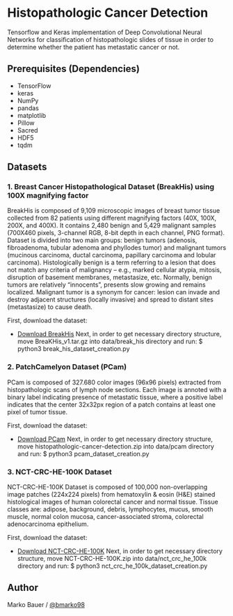# Histopathologic Cancer Detection

Tensorflow and Keras implementation of Deep Convolutional Neural Networks for classification of histopathologic slides of tissue in order to determine whether the patient has metastatic cancer or not.

## Prerequisites (Dependencies)

 - TensorFlow
 - keras
 - NumPy
 - pandas
 - matplotlib
 - Pillow
 - Sacred
 - HDF5
 - tqdm

## Datasets

### 1. Breast Cancer Histopathological Dataset (BreakHis) using 100X magnifying factor

BreakHis is composed of 9,109 microscopic images of breast tumor tissue collected from 82 patients using different magnifying factors (40X, 100X, 200X, and 400X). It contains 2,480 benign and 5,429 malignant samples (700X460 pixels, 3-channel RGB, 8-bit depth in each channel, PNG format).
Dataset is divided into two main groups: benign tumors (adenosis, fibroadenoma, tubular adenoma and phyllodes tumor) and malignant tumors (mucinous carcinoma, ductal carcinoma, papillary carcinoma and lobular carcinoma). Histologically benign is a term referring to a lesion that does not match any criteria of malignancy – e.g., marked cellular atypia, mitosis, disruption of basement membranes, metastasize, etc. Normally, benign tumors are relatively “innocents”, presents slow growing and remains localized. Malignant tumor is a synonym for cancer: lesion can invade and destroy adjacent structures (locally invasive) and spread to distant sites (metastasize) to cause death.

First, download the dataset:
 - [Download BreakHis](https://www.kaggle.com/ambarish/breakhis)
Next, in order to get necessary directory structure, move BreaKHis_v1.tar.gz into data/break_his directory and run:
    $ python3 break_his_dataset_creation.py

### 2. PatchCamelyon Dataset (PCam)

PCam is composed of 327.680 color images (96x96 pixels) extracted from histopathologic scans of lymph node sections. Each image is annoted with a binary label indicating presence of metastatic tissue, where a positive label indicates that the center 32x32px region of a patch contains at least one pixel of tumor tissue.

First, download the dataset:
 - [Download PCam](https://www.kaggle.com/c/histopathologic-cancer-detection/data)
 Next, in order to get necessary directory structure, move histopathologic-cancer-detection.zip into data/pcam directory and run:
     $ python3 pcam_dataset_creation.py

### 3. NCT-CRC-HE-100K Dataset

NCT-CRC-HE-100K Dataset is composed of 100,000 non-overlapping image patches (224x224 pixels) from hematoxylin & eosin (H&E) stained histological images of human colorectal cancer and normal tissue.
Tissue classes are: adipose, background, debris, lymphocytes, mucus, smooth muscle, normal colon mucosa, cancer-associated stroma, colorectal adenocarcinoma epithelium.

First, download the dataset:
 - [Download NCT-CRC-HE-100K](https://zenodo.org/record/1214456#.Xk2d2-l7nqo)
 Next, in order to get necessary directory structure, move NCT-CRC-HE-100K.zip into data/nct_crc_he_100k directory and run:
     $ python3 nct_crc_he_100k_dataset_creation.py

## Author

Marko Bauer / [@bmarko98](https://github.com/bmarko98)
